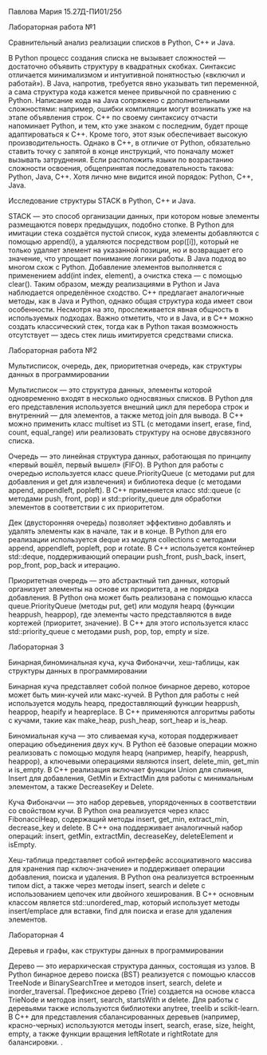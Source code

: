 Павлова Мария 15.27Д-ПИ01/25б

Лабораторная работа №1

Сравнительный анализ реализации списков в Python, C++ и Java.

В Python процесс создания списка не вызывает сложностей — достаточно объявить структуру в квадратных скобках. Синтаксис отличается минимализмом и интуитивной понятностью («включил и работай»). В Java, напротив, требуется явно указывать тип переменной, а сама структура кода кажется менее привычной по сравнению с Python. Написание кода на Java сопряжено с дополнительными сложностями: например, ошибки компиляции могут возникать уже на этапе объявления строк. C++ по своему синтаксису отчасти напоминает Python, и тем, кто уже знаком с последним, будет проще адаптироваться к C++. Кроме того, этот язык обеспечивает высокую производительность. Однако в C++, в отличие от Python, обязательно ставить точку с запятой в конце инструкций, что поначалу может вызывать затруднения. Если расположить языки по возрастанию сложности освоения, общепринятая последовательность такова: Python, Java, C++. Хотя лично мне видится иной порядок: Python, C++, Java.

Исследование структуры STACK в Python, C++ и Java.

STACK — это способ организации данных, при котором новые элементы размещаются поверх предыдущих, подобно стопке. В Python для имитации стека создаётся пустой список, куда элементы добавляются с помощью append(i), а удаляются посредством pop([i]), который не только удаляет элемент на указанной позиции, но и возвращает его значение, что упрощает понимание логики работы. В Java подход во многом схож с Python. Добавление элементов выполняется с применением add(int index, element), а очистка стека — с помощью clear(). Таким образом, между реализациями в Python и Java наблюдается определённое сходство. C++ предлагает аналогичные методы, как в Java и Python, однако общая структура кода имеет свои особенности. Несмотря на это, прослеживается явная общность в используемых подходах. Важно отметить, что и в Java, и в C++ можно создать классический стек, тогда как в Python такая возможность отсутствует — здесь стек лишь имитируется средствами списка.

Лабораторная работа №2

Мультисписок, очередь, дек, приоритетная очередь, как структуры данных в программировании

Мультисписок — это структура данных, элементы которой одновременно входят в несколько односвязных списков. В Python для его представления используется внешний цикл для перебора строк и внутренний — для элементов, а также метод join для вывода. В C++ можно применить класс multiset из STL (с методами insert, erase, find, count, equal_range) или реализовать структуру на основе двусвязного списка.

Очередь — это линейная структура данных, работающая по принципу «первый вошёл, первый вышел» (FIFO). В Python для работы с очередью используется класс queue.PriorityQueue (с методами put для добавления и get для извлечения) и библиотека deque (с методами append, appendleft, popleft). В C++ применяется класс std::queue (с методами push, front, pop) и std::priority_queue для обработки элементов в соответствии с их приоритетом.

Дек (двусторонняя очередь) позволяет эффективно добавлять и удалять элементы как в начале, так и в конце. В Python для его реализации используется deque из модуля collections с методами append, appendleft, popleft, pop и rotate. В C++ используется контейнер std::deque, поддерживающий операции push_front, push_back, insert, pop_front, pop_back и итерацию.

Приоритетная очередь — это абстрактный тип данных, который организует элементы на основе их приоритета, а не порядка добавления. В Python она может быть реализована с помощью класса queue.PriorityQueue (методы put, get) или модуля heapq (функции heappush, heappop), где элементы часто представляются в виде кортежей (приоритет, значение). В C++ для этого используется класс std::priority_queue с методами push, pop, top, empty и size.

Лабораторная 3

Бинарная,биноминальная куча, куча Фибоначчи, хеш-таблицы, как структуры данных в программировании

Бинарная куча представляет собой полное бинарное дерево, которое может быть мин-кучей или макс-кучей. В Python для работы с ней используется модуль heapq, предоставляющий функции heappush, heappop, heapify и heapreplace. В C++ применяются алгоритмы работы с кучами, такие как make_heap, push_heap, sort_heap и is_heap.

Биномиальная куча — это сливаемая куча, которая поддерживает операцию объединения двух куч. В Python её базовые операции можно реализовать с помощью модуля heapq (например, heapify, heappush, heappop), а ключевыми операциями являются insert, delete_min, get_min и is_empty. В C++ реализация включает функции Union для слияния, Insert для добавления, GetMin и ExtractMin для работы с минимальным элементом, а также DecreaseKey и Delete.

Куча Фибоначчи — это набор деревьев, упорядоченных в соответствии со свойством кучи. В Python она реализуется через класс FibonacciHeap, содержащий методы insert, get_min, extract_min, decrease_key и delete. В C++ она поддерживает аналогичный набор операций: insert, getMin, extractMin, decreaseKey, deleteElement и isEmpty.

Хеш-таблица представляет собой интерфейс ассоциативного массива для хранения пар «ключ-значение» и поддерживает операции добавления, поиска и удаления. В Python она реализуется встроенным типом dict, а также через методы insert, search и delete с использованием цепочек или двойного хеширования. В C++ основным классом является std::unordered_map, который использует методы insert/emplace для вставки, find для поиска и erase для удаления элементов.

Лабораторная 4

Деревья и графы, как структуры данных в программировании

Дерево — это иерархическая структура данных, состоящая из узлов. В Python бинарное дерево поиска (BST) реализуется с помощью классов TreeNode и BinarySearchTree и методов insert, search, delete и inorder_traversal. Префиксное дерево (Trie) создается на основе класса TrieNode и методов insert, search, startsWith и delete. Для работы с деревьями также используются библиотеки anytree, treelib и scikit-learn. В C++ для представления сбалансированных деревьев (например, красно-черных) используются методы insert, search, erase, size, height, empty, а также функции вращения leftRotate и rightRotate для балансировки.
.
